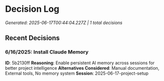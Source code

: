 # Decision Log
*Generated: 2025-06-17T00:44:04.227Z | 1 total decisions*

## Recent Decisions
### 6/16/2025: Install Claude Memory
**ID**: 5b2130ff
**Reasoning**: Enable persistent AI memory across sessions for better project intelligence
**Alternatives Considered**: Manual documentation, External tools, No memory system
**Session**: 2025-06-17-project-setup

